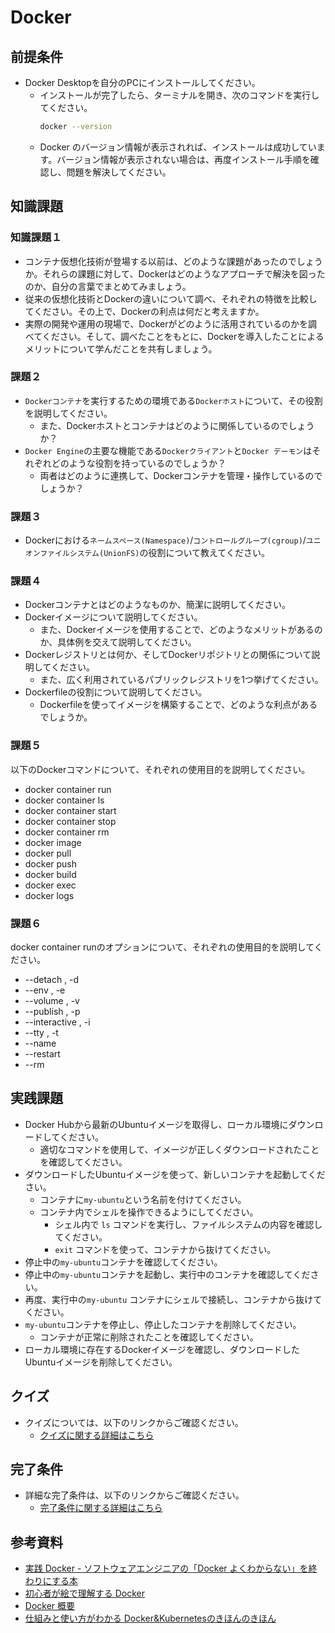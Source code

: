 # Docker

## 前提条件

- Docker Desktopを自分のPCにインストールしてください。
  - インストールが完了したら、ターミナルを開き、次のコマンドを実行してください。
    ``` bash
    docker --version
    ```
  - Docker のバージョン情報が表示されれば、インストールは成功しています。バージョン情報が表示されない場合は、再度インストール手順を確認し、問題を解決してください。

## 知識課題

### 知識課題１

- コンテナ仮想化技術が登場する以前は、どのような課題があったのでしょうか。それらの課題に対して、Dockerはどのようなアプローチで解決を図ったのか、自分の言葉でまとめてみましょう。
- 従来の仮想化技術とDockerの違いについて調べ、それぞれの特徴を比較してください。その上で、Dockerの利点は何だと考えますか。
- 実際の開発や運用の現場で、Dockerがどのように活用されているのかを調べてください。そして、調べたことをもとに、Dockerを導入したことによるメリットについて学んだことを共有しましょう。

### 課題２

- `Dockerコンテナ`を実行するための環境である`Dockerホスト`について、その役割を説明してください。
  - また、Dockerホストとコンテナはどのように関係しているのでしょうか？
- `Docker Engine`の主要な機能である`Dockerクライアント`と`Docker デーモン`はそれぞれどのような役割を持っているのでしょうか？
  - 両者はどのように連携して、Dockerコンテナを管理・操作しているのでしょうか？

### 課題３

- Dockerにおける`ネームスペース(Namespace)`/`コントロールグループ(cgroup)`/`ユニオンファイルシステム(UnionFS)`の役割について教えてください。

### 課題４

- Dockerコンテナとはどのようなものか、簡潔に説明してください。
- Dockerイメージについて説明してください。
  - また、Dockerイメージを使用することで、どのようなメリットがあるのか、具体例を交えて説明してください。
- Dockerレジストリとは何か、そしてDockerリポジトリとの関係について説明してください。
  - また、広く利用されているパブリックレジストリを1つ挙げてください。
- Dockerfileの役割について説明してください。
  - Dockerfileを使ってイメージを構築することで、どのような利点があるでしょうか。

### 課題５

以下のDockerコマンドについて、それぞれの使用目的を説明してください。

- docker container run
- docker container ls
- docker container start
- docker container stop
- docker container rm
- docker image
- docker pull
- docker push
- docker build
- docker exec
- docker logs

### 課題６

docker container runのオプションについて、それぞれの使用目的を説明してください。

- --detach , -d
- --env , -e
- --volume , -v
- --publish , -p
- --interactive , -i
- --tty , -t
- --name
- --restart
- --rm

## 実践課題

- Docker Hubから最新のUbuntuイメージを取得し、ローカル環境にダウンロードしてください。
  - 適切なコマンドを使用して、イメージが正しくダウンロードされたことを確認してください。
- ダウンロードしたUbuntuイメージを使って、新しいコンテナを起動してください。
  - コンテナに`my-ubuntu`という名前を付けてください。
  - コンテナ内でシェルを操作できるようにしてください。
    - シェル内で `ls` コマンドを実行し、ファイルシステムの内容を確認してください。
    - `exit` コマンドを使って、コンテナから抜けてください。
- 停止中の`my-ubuntu`コンテナを確認してください。
- 停止中の`my-ubuntu`コンテナを起動し、実行中のコンテナを確認してください。
- 再度、実行中の`my-ubuntu` コンテナにシェルで接続し、コンテナから抜けてください。
- `my-ubuntu`コンテナを停止し、停止したコンテナを削除してください。
  - コンテナが正常に削除されたことを確認してください。
- ローカル環境に存在するDockerイメージを確認し、ダウンロードしたUbuntuイメージを削除してください。

## クイズ

- クイズについては、以下のリンクからご確認ください。
  - [クイズに関する詳細はこちら](https://www.notion.so/d6961bbf790b4fe489f731c0dc2f76f3?pvs=21)

## 完了条件

- 詳細な完了条件は、以下のリンクからご確認ください。
  - [完了条件に関する詳細はこちら](https://www.notion.so/d0b96c5a71bc422d98c161014b825ae8?pvs=21)

## 参考資料

- [実践 Docker - ソフトウェアエンジニアの「Docker よくわからない」を終わりにする本](https://zenn.dev/suzuki_hoge/books/2022-03-docker-practice-8ae36c33424b59)
- [初心者が絵で理解する Docker](https://zenn.dev/suzuki_hoge/books/2021-04-docker-picture-60fbe950136be9c7ad85)
- [Docker 概要](https://matsuand.github.io/docs.docker.jp.onthefly/get-started/overview/)
- [仕組みと使い方がわかる Docker&Kubernetesのきほんのきほん](https://book.mynavi.jp/ec/products/detail/id=120304)